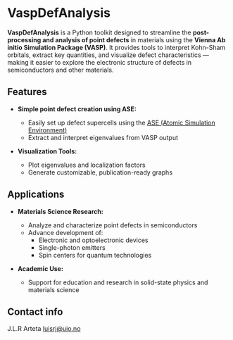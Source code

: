# VaspDefAnalysis

**VaspDefAnalysis** is a Python toolkit designed to streamline the **post-processing and analysis of point defects** in materials using the **Vienna Ab initio Simulation Package (VASP)**. It provides tools to interpret Kohn-Sham orbitals, extract key quantities, and visualize defect characteristics — making it easier to explore the electronic structure of defects in semiconductors and other materials.

## Features

- **Simple point defect creation using ASE:**
  - Easily set up defect supercells using the [ASE (Atomic Simulation Environment)](https://wiki.fysik.dtu.dk/ase/)
  - Extract and interpret eigenvalues from VASP output

- **Visualization Tools:**
  - Plot eigenvalues and localization factors
  - Generate customizable, publication-ready graphs

## Applications

- **Materials Science Research:**
  - Analyze and characterize point defects in semiconductors
  - Advance development of:
    - Electronic and optoelectronic devices
    - Single-photon emitters
    - Spin centers for quantum technologies

- **Academic Use:**
  - Support for education and research in solid-state physics and materials science

## Contact info

J.L.R Arteta 
luisrj@uio.no 
